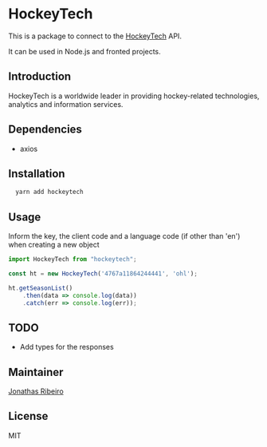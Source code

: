 # HockeyTech

This is a package to connect to the [HockeyTech](http://hockeytech.com/) API.

It can be used in Node.js and fronted projects.

## Introduction

HockeyTech is a worldwide leader in providing hockey-related technologies, analytics and information services.

## Dependencies

- axios

## Installation

```bash
  yarn add hockeytech
```

## Usage

Inform the key, the client code and a language code (if other than 'en') when creating a new object

```javascript
import HockeyTech from "hockeytech";

const ht = new HockeyTech('4767a11864244441', 'ohl');

ht.getSeasonList()
    .then(data => console.log(data))
    .catch(err => console.log(err));
```

## TODO

- Add types for the responses

## Maintainer

[Jonathas Ribeiro][0]

## License

MIT

[0]: https://github.com/jonathas